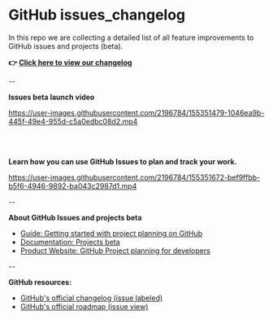 # GitHub issues_changelog

In this repo we are collecting a detailed list of all feature improvements to GitHub issues and projects (beta).

**👉 [Click here to view our changelog](https://github.com/users/JannesPeters/projects/6)**

--

**Issues beta launch video**

https://user-images.githubusercontent.com/2196784/155351479-1046ea9b-445f-49e4-955d-c5a0edbc08d2.mp4

<br>
<br>

**Learn how you can use GitHub Issues to plan and track your work.**

https://user-images.githubusercontent.com/2196784/155351672-bef9ffbb-b5f6-4946-9892-ba043c2987d1.mp4


--

**About GitHub Issues and projects beta**

- [Guide: Getting started with project planning on GitHub](https://github.blog/2022-02-11-getting-started-with-project-planning-on-github/)
- [Documentation: Projects beta](https://docs.github.com/en/issues/trying-out-the-new-projects-experience/about-projects)
- [Product Website: GitHub Project planning for developers](https://github.com/features/issues)

--

**GitHub resources:**

- [GitHub's official changelog (issue labeled)](https://github.blog/changelog/label/issues/)
- [GitHub's official roadmap (issue view)](https://github.com/orgs/github/projects/4247/views/7)
